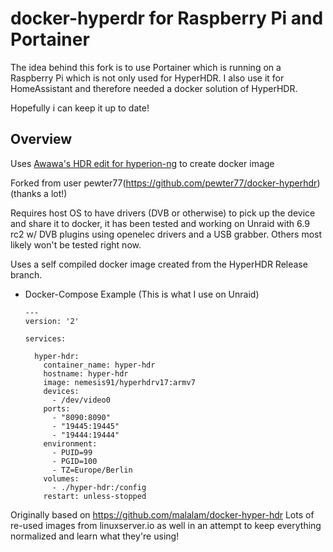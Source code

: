 # docker-hyperdr for Raspberry Pi and Portainer

The idea behind this fork is to use Portainer which is running on a Raspberry Pi which is not only used for HyperHDR.
I also use it for HomeAssistant and therefore needed a docker solution of HyperHDR.

Hopefully i can keep it up to date!

## Overview
Uses [Awawa's HDR edit for hyperion-ng](https://github.com/awawa-dev/HyperHDR/releases) to create docker image

Forked from user pewter77(https://github.com/pewter77/docker-hyperhdr) (thanks a lot!)

Requires host OS to have drivers (DVB or otherwise) to pick up the device and share it to docker, it has been tested and working on Unraid with 6.9 rc2 w/ DVB plugins using openelec drivers and a USB grabber. Others most likely won't be tested right now.

Uses a self compiled docker image created from the HyperHDR Release branch. 

- Docker-Compose Example (This is what I use on Unraid)
  ```
  ---
  version: '2'

  services:

    hyper-hdr:
      container_name: hyper-hdr
      hostname: hyper-hdr
      image: nemesis91/hyperhdrv17:armv7
      devices:
        - /dev/video0
      ports:
        - "8090:8090"
        - "19445:19445"
        - "19444:19444"
      environment:
        - PUID=99
        - PGID=100
        - TZ=Europe/Berlin
      volumes:
        - ./hyper-hdr:/config
      restart: unless-stopped
  ```

Originally based on https://github.com/malalam/docker-hyper-hdr
Lots of re-used images from linuxserver.io as well in an attempt to keep everything normalized and learn what they're using!

